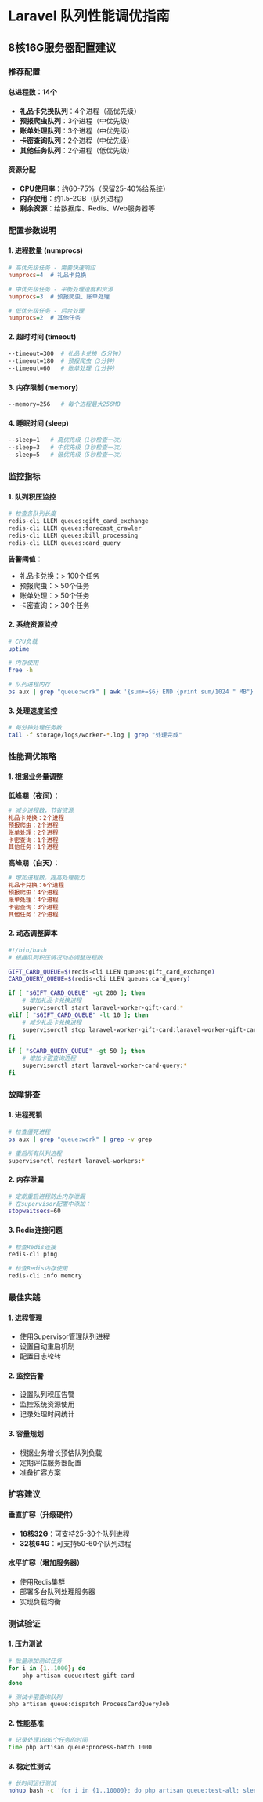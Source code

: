 # Laravel 队列性能调优指南

## 8核16G服务器配置建议

### 推荐配置

#### 总进程数：14个
- **礼品卡兑换队列**：4个进程（高优先级）
- **预报爬虫队列**：3个进程（中优先级）
- **账单处理队列**：3个进程（中优先级）
- **卡密查询队列**：2个进程（中优先级）
- **其他任务队列**：2个进程（低优先级）

#### 资源分配
- **CPU使用率**：约60-75%（保留25-40%给系统）
- **内存使用**：约1.5-2GB（队列进程）
- **剩余资源**：给数据库、Redis、Web服务器等

### 配置参数说明

#### 1. 进程数量 (numprocs)
```ini
# 高优先级任务 - 需要快速响应
numprocs=4  # 礼品卡兑换

# 中优先级任务 - 平衡处理速度和资源
numprocs=3  # 预报爬虫、账单处理

# 低优先级任务 - 后台处理
numprocs=2  # 其他任务
```

#### 2. 超时时间 (timeout)
```bash
--timeout=300  # 礼品卡兑换（5分钟）
--timeout=180  # 预报爬虫（3分钟）
--timeout=60   # 账单处理（1分钟）
```

#### 3. 内存限制 (memory)
```bash
--memory=256   # 每个进程最大256MB
```

#### 4. 睡眠时间 (sleep)
```bash
--sleep=1   # 高优先级（1秒检查一次）
--sleep=3   # 中优先级（3秒检查一次）
--sleep=5   # 低优先级（5秒检查一次）
```

### 监控指标

#### 1. 队列积压监控
```bash
# 检查各队列长度
redis-cli LLEN queues:gift_card_exchange
redis-cli LLEN queues:forecast_crawler
redis-cli LLEN queues:bill_processing
redis-cli LLEN queues:card_query
```

**告警阈值：**
- 礼品卡兑换：> 100个任务
- 预报爬虫：> 50个任务
- 账单处理：> 50个任务
- 卡密查询：> 30个任务

#### 2. 系统资源监控
```bash
# CPU负载
uptime

# 内存使用
free -h

# 队列进程内存
ps aux | grep "queue:work" | awk '{sum+=$6} END {print sum/1024 " MB"}'
```

#### 3. 处理速度监控
```bash
# 每分钟处理任务数
tail -f storage/logs/worker-*.log | grep "处理完成"
```

### 性能调优策略

#### 1. 根据业务量调整

**低峰期（夜间）：**
```ini
# 减少进程数，节省资源
礼品卡兑换：2个进程
预报爬虫：2个进程
账单处理：2个进程
卡密查询：1个进程
其他任务：1个进程
```

**高峰期（白天）：**
```ini
# 增加进程数，提高处理能力
礼品卡兑换：6个进程
预报爬虫：4个进程
账单处理：4个进程
卡密查询：3个进程
其他任务：2个进程
```

#### 2. 动态调整脚本

```bash
#!/bin/bash
# 根据队列积压情况动态调整进程数

GIFT_CARD_QUEUE=$(redis-cli LLEN queues:gift_card_exchange)
CARD_QUERY_QUEUE=$(redis-cli LLEN queues:card_query)

if [ "$GIFT_CARD_QUEUE" -gt 200 ]; then
    # 增加礼品卡兑换进程
    supervisorctl start laravel-worker-gift-card:*
elif [ "$GIFT_CARD_QUEUE" -lt 10 ]; then
    # 减少礼品卡兑换进程
    supervisorctl stop laravel-worker-gift-card:laravel-worker-gift-card_03
fi

if [ "$CARD_QUERY_QUEUE" -gt 50 ]; then
    # 增加卡密查询进程
    supervisorctl start laravel-worker-card-query:*
fi
```

### 故障排查

#### 1. 进程死锁
```bash
# 检查僵死进程
ps aux | grep "queue:work" | grep -v grep

# 重启所有队列进程
supervisorctl restart laravel-workers:*
```

#### 2. 内存泄漏
```bash
# 定期重启进程防止内存泄漏
# 在supervisor配置中添加：
stopwaitsecs=60
```

#### 3. Redis连接问题
```bash
# 检查Redis连接
redis-cli ping

# 检查Redis内存使用
redis-cli info memory
```

### 最佳实践

#### 1. 进程管理
- 使用Supervisor管理队列进程
- 设置自动重启机制
- 配置日志轮转

#### 2. 监控告警
- 设置队列积压告警
- 监控系统资源使用
- 记录处理时间统计

#### 3. 容量规划
- 根据业务增长预估队列负载
- 定期评估服务器配置
- 准备扩容方案

### 扩容建议

#### 垂直扩容（升级硬件）
- **16核32G**：可支持25-30个队列进程
- **32核64G**：可支持50-60个队列进程

#### 水平扩容（增加服务器）
- 使用Redis集群
- 部署多台队列处理服务器
- 实现负载均衡

### 测试验证

#### 1. 压力测试
```bash
# 批量添加测试任务
for i in {1..1000}; do
    php artisan queue:test-gift-card
done

# 测试卡密查询队列
php artisan queue:dispatch ProcessCardQueryJob
```

#### 2. 性能基准
```bash
# 记录处理1000个任务的时间
time php artisan queue:process-batch 1000
```

#### 3. 稳定性测试
```bash
# 长时间运行测试
nohup bash -c 'for i in {1..10000}; do php artisan queue:test-all; sleep 1; done' &